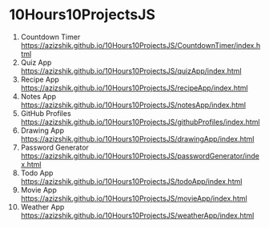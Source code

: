 # 10Hours10ProjectsJS

1. Countdown Timer https://azizshik.github.io/10Hours10ProjectsJS/CountdownTimer/index.html <br>
2. Quiz App https://azizshik.github.io/10Hours10ProjectsJS/quizApp/index.html <br>
3. Recipe App https://azizshik.github.io/10Hours10ProjectsJS/recipeApp/index.html <br>
4. Notes App https://azizshik.github.io/10Hours10ProjectsJS/notesApp/index.html <br>
5. GitHub Profiles https://azizshik.github.io/10Hours10ProjectsJS/githubProfiles/index.html <br>
6. Drawing App https://azizshik.github.io/10Hours10ProjectsJS/drawingApp/index.html <br>
7. Password Generator https://azizshik.github.io/10Hours10ProjectsJS/passwordGenerator/index.html <br>
8. Todo App https://azizshik.github.io/10Hours10ProjectsJS/todoApp/index.html <br>
9. Movie App https://azizshik.github.io/10Hours10ProjectsJS/movieApp/index.html <br>
10. Weather App https://azizshik.github.io/10Hours10ProjectsJS/weatherApp/index.html <br>
